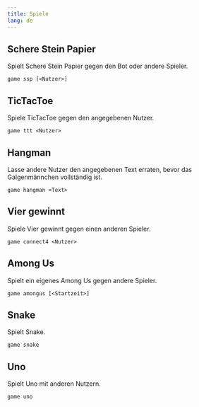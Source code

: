 ```yaml
---
title: Spiele
lang: de
---
```


## Schere Stein Papier

Spielt Schere Stein Papier gegen den Bot oder andere Spieler.

`game ssp [<Nutzer>]`

## TicTacToe

Spiele TicTacToe gegen den angegebenen Nutzer.

`game ttt <Nutzer>`

## Hangman

Lasse andere Nutzer den angegebenen Text erraten, bevor das Galgenmännchen vollständig ist.

`game hangman <Text>`

## Vier gewinnt

Spiele Vier gewinnt gegen einen anderen Spieler.

`game connect4 <Nutzer>`

## Among Us

Spielt ein eigenes Among Us gegen andere Spieler.

`game amongus [<Startzeit>]`

## Snake

Spielt Snake.

`game snake`

## Uno

Spielt Uno mit anderen Nutzern.

`game uno`
